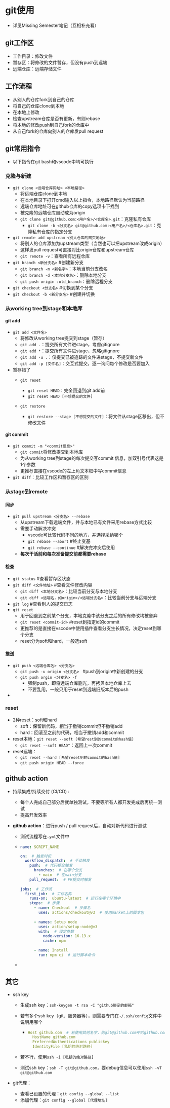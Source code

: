 # git使用

- 详见Missing Semester笔记（互相补充看）

## git工作区

- 工作目录：修改文件
- 暂存区：将修改的文件暂存，但没有push到远端
- 远端仓库：远端存储文件

## 工作流程

- 从别人的仓库fork到自己的仓库
- 将自己的仓库clone到本地
- 在本地上修改
- 检查upstream仓库是否有更新，有则rebase
- 将本地的修改push到自己fork的仓库中
- 从自己fork的仓库向别人的仓库发pull request

## git常用指令

- 以下指令在git bash和vscode中均可执行

### 克隆与新建

- `git clone <远端仓库网址> <本地路径>`
  - 将远端仓库clone到本地
  - 在本地目录下打开cmd输入以上指令，本地路径默认为当前路径
  - 远端仓库地址可在github仓库的copy选项卡下找到
  - 被克隆的远端仓库自动成为origin
  - `git clone git@github.com:<用户名>/<仓库名>.git`：克隆私有仓库
    - `git clone -b <分支名> git@github.com:<用户名>/<仓库名>.git`：克隆私有仓库的指定分支
- `git remote add upstream <别人仓库的网页地址>`
  - 将别人的仓库添加为upstream类型（当然也可以把upstream改成origin）
  - 这样发pull request可直接对比origin仓库和upstream仓库
  - `git remote -v`：查看所有远程仓库
- `git branch <新分支名>`  #创建新分支
  - `git branch -m <新名字>`：本地当前分支改名
  - `git branch -d <本地分支名>`：删除本地分支
  - `git push origin :old_branch`：删除远程分支
- `git checkout <分支名>` #切换到某个分支
- `git checkout -b <新分支名>` #创建并切换

### 从working tree到stage和本地库

#### git add

- `git add <文件名>`
  - 将修改从working tree提交到stage（暂存）
  - `git add .`：提交所有文件进stage，考虑gitignore
  - `git add *`：提交所有文件进stage，忽略gitignore
  - `git add -u .`：仅提交已被追踪的文件进stage，不提交新文件
  - `git add -p [文件名]`：交互式提交，逐一询问每个修改是否要加入
- 暂存错了
  - `git reset`
    - `git reset HEAD`：完全回退到git add前
    - `git reset HEAD [不想提交的文件]`

  - `git restore`
    - `git restore --stage [不想提交的文件]`：将文件从stage区移出，但不修改文件


#### git commit

- `git commit -m "<commit信息>"`
  - `git commit`将修改提交到本地库
  - 为从working tree到stage的每次提交写commit 信息，加双引号代表这是1个参数
  - 更推荐直接在vscode的左上角文本框中写commit信息
- `git diff`：比较工作区和暂存区的区别

### 从stage到remote

#### 同步

- `git pull upstream <分支名> --rebase`
  - 从upstream下载远端文件，并与本地已有文件采用rebase方式比较
  - 需要手动解决冲突
    - vscode可比较代码不同的地方，并选择采纳哪个
    - `git rebase --abort` #终止变基
    - `git rebase --continue` #解决完冲突后使用
  - **每次干活前和每次准备提交前都需要rebase**

#### 检查

- `git status` #查看暂存区状态
- `git diff <文件地址>` #查看文件修改内容
  - `git diff <本地分支名>`：比较当前分支与本地分支
  - `git diff <远端名，如origin>/<远端分支名>`：比较当前分支与远端分支
- `git log` #查看别人的提交日志
- `git reset`
  - 用于回退到之前某个分支，本地克隆中该分支之后的所有修改均被舍弃
  - `git reset <commit-id>` #reset到指定id的commit
  - 更推荐的是直接在vscode中使用插件查看分支生长情况，决定reset到哪个分支
  - reset分为soft和hard，一般选soft

#### 推送

- `git push <远端仓库名> <分支名>`
  - `git push -u origin <分支名> ` #push到origin中新创建的分支
  - `git push orgin <分支名> -f` 
    - 强制push，即将远端仓库删光，再拷贝本地仓库上去
    - 不要乱用，一般只用于reset到远端旧版本后的push
- 

### reset

- 2种reset：soft和hard
  - soft：保留新代码，相当于撤销commit但不撤销add
  - hard：回滚至之前的代码，相当于撤销add和commit
- reset本地：`git reset --soft [希望rest到的commit的hash值]`
  - `git reset --soft HEAD^`：返回上一次commit
- reset远端：
  - `git reset --hard [希望reset到的commit的hash值]`
  - `git push origin HEAD --force`

## github action

- 持续集成/持续交付 (CI/CD) :

  - 每个人完成自己部分后就单独测试，不要等所有人都开发完成后再统一测试
  - 提高开发效率

- **github action**：进行push / pull request后，自动对新代码进行测试

  - 测试流程写在`.yml`文件中

  - ```yaml
    name: SCRIPT_NAME
    
    on:  # 触发时机
      workflow_dispatch:  # 手动触发
        push:  # 代码提交触发
          branches:  # 在哪个分支
            - main  # 在main分支
        pull_request:  # PR提交时触发
        
    jobs:  # 工作流
      first_job:  # 工作名称
        runs-on:  ubuntu-latest  # 运行在哪个环境中
        steps:  # 步骤
          - name: Checkout  # 步骤名
            uses: actions/checkout@v3  # 使用market上的脚本包
       
          - names: Setup node
            uses: action/setup-node@v3
            with:  # 设定参数
              node-version: 16.13.x
              cache: npm
             
          - name: Install
            run: npm ci  # 运行脚本命令
    ```

  - 



## 其它

- ssh key

  - 生成ssh key：`ssh-keygen -t rsa -C "github绑定的邮箱"`

  - 若有多个ssh key（git、服务器等），则需要专门在`~/.ssh/config`文件中说明用哪个

    - ```yaml
      Host github.com  # 若使用其他名字，则git@github.com中的github.com应替换为该名字
        HostName github.com
        PreferredAuthentications publickey
        IdentityFile [私钥的绝对路径]
      ```

  - 若不行，使用`ssh -i [私钥的绝对路径]`
  - 测试ssh key：`ssh -T git@github.com`，要debug信息可以使用`ssh -vT git@github.com`


- git代理：
  - 查看已设置的代理：`git config --global --list`
  - 添加代理：`git config --global [代理地址]`

